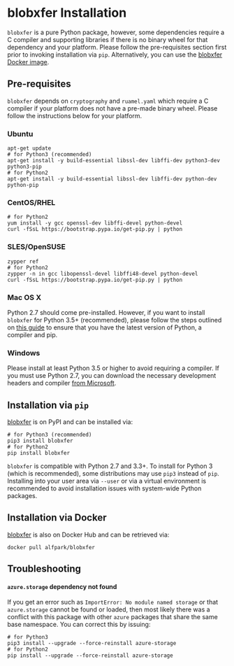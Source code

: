 # blobxfer Installation
`blobxfer` is a pure Python package, however, some dependencies require a C
compiler and supporting libraries if there is no binary wheel for that
dependency and your platform. Please follow the pre-requisites section first
prior to invoking installation via `pip`. Alternatively, you can use the
[blobxfer Docker image](https://hub.docker.com/r/alfpark/blobxfer/).

## Pre-requisites
`blobxfer` depends on `cryptography` and `ruamel.yaml` which require a
C compiler if your platform does not have a pre-made binary wheel. Please
follow the instructions below for your platform.

### Ubuntu
```shell
apt-get update
# for Python3 (recommended)
apt-get install -y build-essential libssl-dev libffi-dev python3-dev python3-pip
# for Python2
apt-get install -y build-essential libssl-dev libffi-dev python-dev python-pip
```

### CentOS/RHEL
```shell
# for Python2
yum install -y gcc openssl-dev libffi-devel python-devel
curl -fSsL https://bootstrap.pypa.io/get-pip.py | python
```

### SLES/OpenSUSE
```shell
zypper ref
# for Python2
zypper -n in gcc libopenssl-devel libffi48-devel python-devel
curl -fSsL https://bootstrap.pypa.io/get-pip.py | python
```

### Mac OS X
Python 2.7 should come pre-installed. However, if you want to install
`blobxfer` for Python 3.5+ (recommended), please follow the steps outlined on
[this guide](http://docs.python-guide.org/en/latest/starting/install/osx/)
to ensure that you have the latest version of Python, a compiler and pip.

### Windows
Please install at least Python 3.5 or higher to avoid requiring a
compiler. If you must use Python 2.7, you can download the necessary
development headers and compiler [from Microsoft](http://aka.ms/vcpython27).

## Installation via `pip`
[blobxfer](https://pypi.python.org/pypi/blobxfer) is on PyPI and can be
installed via:

```shell
# for Python3 (recommended)
pip3 install blobxfer
# for Python2
pip install blobxfer
```

`blobxfer` is compatible with Python 2.7 and 3.3+. To install for Python 3
(which is recommended), some distributions may use `pip3` instead of `pip`.
Installing into your user area via `--user` or via a virtual environment
is recommended to avoid installation issues with system-wide Python
packages.

## Installation via Docker
[blobxfer](https://hub.docker.com/r/alfpark/blobxfer/) is also on Docker
Hub and can be retrieved via:

```shell
docker pull alfpark/blobxfer
```

## Troubleshooting
#### `azure.storage` dependency not found
If you get an error such as `ImportError: No module named storage` or that
`azure.storage` cannot be found or loaded, then most likely there was a
conflict with this package with other `azure` packages that share the same
base namespace. You can correct this by issuing:
```shell
# for Python3
pip3 install --upgrade --force-reinstall azure-storage
# for Python2
pip install --upgrade --force-reinstall azure-storage
```
